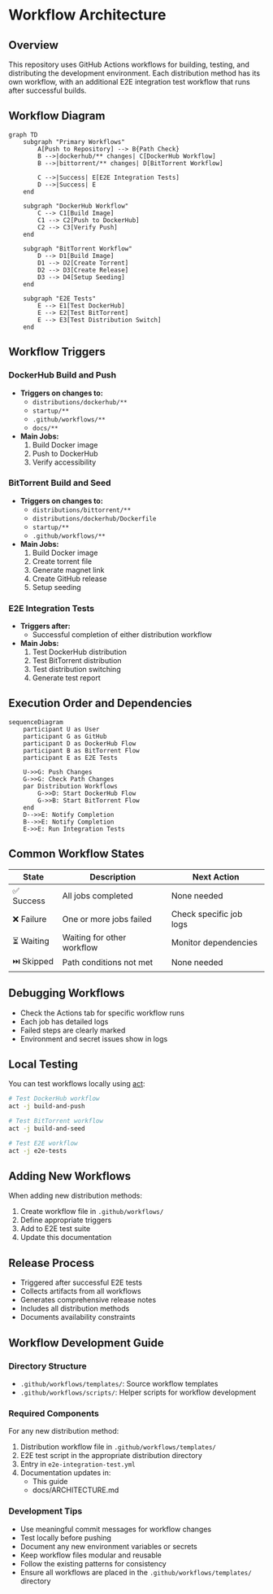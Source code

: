# Workflow Architecture

## Overview
This repository uses GitHub Actions workflows for building, testing, and distributing the development environment. Each distribution method has its own workflow, with an additional E2E integration test workflow that runs after successful builds.

## Workflow Diagram
```mermaid
graph TD
    subgraph "Primary Workflows"
        A[Push to Repository] --> B{Path Check}
        B -->|dockerhub/** changes| C[DockerHub Workflow]
        B -->|bittorrent/** changes| D[BitTorrent Workflow]
        
        C -->|Success| E[E2E Integration Tests]
        D -->|Success| E
    end

    subgraph "DockerHub Workflow"
        C --> C1[Build Image]
        C1 --> C2[Push to DockerHub]
        C2 --> C3[Verify Push]
    end

    subgraph "BitTorrent Workflow"
        D --> D1[Build Image]
        D1 --> D2[Create Torrent]
        D2 --> D3[Create Release]
        D3 --> D4[Setup Seeding]
    end

    subgraph "E2E Tests"
        E --> E1[Test DockerHub]
        E --> E2[Test BitTorrent]
        E --> E3[Test Distribution Switch]
    end
```

## Workflow Triggers

### DockerHub Build and Push
- **Triggers on changes to:**
  - `distributions/dockerhub/**`
  - `startup/**`
  - `.github/workflows/**`
  - `docs/**`
- **Main Jobs:**
  1. Build Docker image
  2. Push to DockerHub
  3. Verify accessibility

### BitTorrent Build and Seed
- **Triggers on changes to:**
  - `distributions/bittorrent/**`
  - `distributions/dockerhub/Dockerfile`
  - `startup/**`
  - `.github/workflows/**`
- **Main Jobs:**
  1. Build Docker image
  2. Create torrent file
  3. Generate magnet link
  4. Create GitHub release
  5. Setup seeding

### E2E Integration Tests
- **Triggers after:**
  - Successful completion of either distribution workflow
- **Main Jobs:**
  1. Test DockerHub distribution
  2. Test BitTorrent distribution
  3. Test distribution switching
  4. Generate test report

## Execution Order and Dependencies
```mermaid
sequenceDiagram
    participant U as User
    participant G as GitHub
    participant D as DockerHub Flow
    participant B as BitTorrent Flow
    participant E as E2E Tests

    U->>G: Push Changes
    G->>G: Check Path Changes
    par Distribution Workflows
        G->>D: Start DockerHub Flow
        G->>B: Start BitTorrent Flow
    end
    D-->>E: Notify Completion
    B-->>E: Notify Completion
    E->>E: Run Integration Tests
```

## Common Workflow States
| State | Description | Next Action |
|-------|-------------|-------------|
| ✅ Success | All jobs completed | None needed |
| ❌ Failure | One or more jobs failed | Check specific job logs |
| ⏳ Waiting | Waiting for other workflow | Monitor dependencies |
| ⏭️ Skipped | Path conditions not met | None needed |

## Debugging Workflows
- Check the Actions tab for specific workflow runs
- Each job has detailed logs
- Failed steps are clearly marked
- Environment and secret issues show in logs

## Local Testing
You can test workflows locally using [act](https://github.com/nektos/act):
```bash
# Test DockerHub workflow
act -j build-and-push

# Test BitTorrent workflow
act -j build-and-seed

# Test E2E workflow
act -j e2e-tests
```

## Adding New Workflows
When adding new distribution methods:
1. Create workflow file in `.github/workflows/`
2. Define appropriate triggers
3. Add to E2E test suite
4. Update this documentation 

## Release Process
- Triggered after successful E2E tests
- Collects artifacts from all workflows
- Generates comprehensive release notes
- Includes all distribution methods
- Documents availability constraints 

## Workflow Development Guide

### Directory Structure
- `.github/workflows/templates/`: Source workflow templates
- `.github/workflows/scripts/`: Helper scripts for workflow development

### Required Components
For any new distribution method:
1. Distribution workflow file in `.github/workflows/templates/`
2. E2E test script in the appropriate distribution directory
3. Entry in `e2e-integration-test.yml`
4. Documentation updates in:
   - This guide
   - docs/ARCHITECTURE.md

### Development Tips
- Use meaningful commit messages for workflow changes
- Test locally before pushing
- Document any new environment variables or secrets
- Keep workflow files modular and reusable
- Follow the existing patterns for consistency
- Ensure all workflows are placed in the `.github/workflows/templates/` directory 
